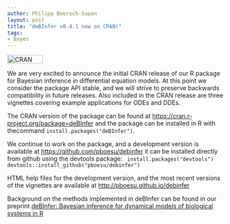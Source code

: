 ```yaml
---
author: Philipp Boersch-Supan
layout: post
title: "deBInfer v0.4.1 now on CRAN!"
tags:
- Bayes
---
```


<a href="https://cran.r-project.org/package=deBInfer"><img src="http://www.r-pkg.org/badges/version/deBInfer" width="82" height="20" alt="CRAN Badge" class="alignleft size-large" /></a>

We are very excited to announce the initial CRAN release of our R package for Bayesian inference in differential equation models. At this point we consider the package API stable, and we will strive to preserve backwards compatibility in future releases. Also included in the CRAN release are three vignettes covering example applications for ODEs and DDEs.

The CRAN version of the package can be found at <a href="https://cran.r-project.org/package=deBInfer">https://cran.r-project.org/package=deBInfer</a> and the package can be installed in R with thecommand <code>install.packages("deBInfer")</code>.

We continue to work on the package, and a development version is available at <a href="https://github.com/pboesu/debinfer">https://github.com/pboesu/debinfer</a> it can be installed directly from github using the devtools package:
<code>
install.packages("devtools")
devtools::install_github("pboesu/debinfer")
</code>

HTML help files for the development version, and the most recent versions of the vignettes are available at <a href="http://pboesu.github.io/debinfer">http://pboesu.github.io/debinfer</a>

Background on the methods implemented in deBInfer can be found in our preprint <a href="https://arxiv.org/abs/1605.00021" target="_blank">deBInfer: Bayesian inference for dynamical models of biological systems in R</a>
